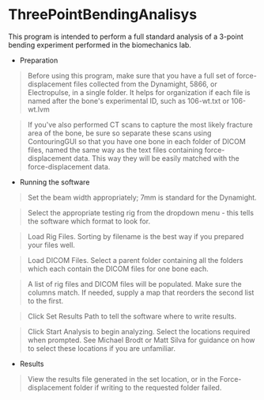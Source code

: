 # ThreePointBendingAnalisys

This program is intended to perform a full standard analysis of a 3-point bending experiment performed in the biomechanics lab. 

- Preparation

> Before using this program, make sure that you have a full set of force-displacement files collected from the Dynamight, 5866, or Electropulse, in a single folder. It helps for organization if each file is named after the bone's experimental ID, such as 106-wt.txt or 106-wt.lvm 

> If you've also performed CT scans to capture the most likely fracture area of the bone, be sure so separate these scans using ContouringGUI so that you have one bone in each folder of DICOM files, named the same way as the text files containing force-displacement data. This way they will be easily matched with the force-displacement data.

- Running the software
> Set the beam width appropriately; 7mm is standard for the Dynamight.

> Select the appropriate testing rig from the dropdown menu - this tells the software which format to look for.

> Load Rig Files. Sorting by filename is the best way if you prepared your files well.

> Load DICOM Files. Select a parent folder containing all the folders which each contain the DICOM files for one bone each.

> A list of rig files and DICOM files will be populated. Make sure the columns match. If needed, supply a map that reorders the second list to the first.

> Click Set Results Path to tell the software where to write results.

> Click Start Analysis to begin analyzing. Select the locations required when prompted. See Michael Brodt or Matt Silva for guidance on how to select these locations if you are unfamiliar.

- Results

> View the results file generated in the set location, or in the Force-displacement folder if writing to the requested folder failed.
